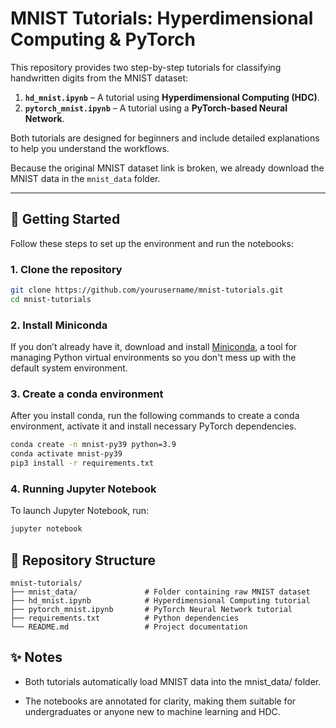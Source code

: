 # MNIST Tutorials: Hyperdimensional Computing & PyTorch

This repository provides two step-by-step tutorials for classifying handwritten digits from the MNIST dataset:  

1. **`hd_mnist.ipynb`** – A tutorial using **Hyperdimensional Computing (HDC)**.  
2. **`pytorch_mnist.ipynb`** – A tutorial using a **PyTorch-based Neural Network**.  

Both tutorials are designed for beginners and include detailed explanations to help you understand the workflows.

Because the original MNIST dataset link is broken, we already download the MNIST data in the `mnist_data` folder.

---

## 🚀 Getting Started

Follow these steps to set up the environment and run the notebooks:

### 1. Clone the repository
```bash
git clone https://github.com/yourusername/mnist-tutorials.git
cd mnist-tutorials
```

### 2. Install Miniconda
If you don’t already have it, download and install [Miniconda](https://docs.conda.io/en/latest/miniconda.html), a tool for managing Python virtual environments so you don't mess up with the default system environment.

### 3. Create a conda environment
After you install conda, run the following commands to create a conda environment, activate it and install necessary PyTorch dependencies.
```bash
conda create -n mnist-py39 python=3.9
conda activate mnist-py39
pip3 install -r requirements.txt
```

### 4. Running Jupyter Notebook
To launch Jupyter Notebook, run:
```bash
jupyter notebook
```

## 📂 Repository Structure
```
mnist-tutorials/
├── mnist_data/               # Folder containing raw MNIST dataset
├── hd_mnist.ipynb            # Hyperdimensional Computing tutorial
├── pytorch_mnist.ipynb       # PyTorch Neural Network tutorial
├── requirements.txt          # Python dependencies
└── README.md                 # Project documentation
```

## ✨ Notes

* Both tutorials automatically load MNIST data into the mnist_data/ folder.

* The notebooks are annotated for clarity, making them suitable for undergraduates or anyone new to machine learning and HDC.
